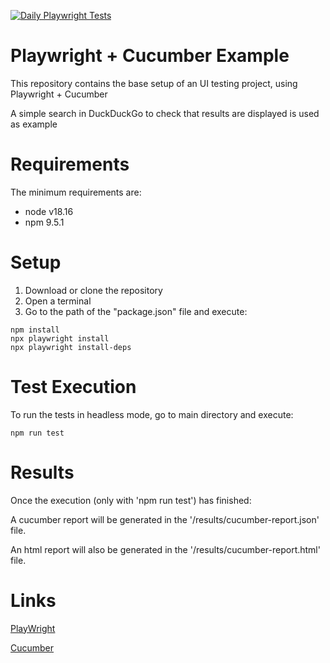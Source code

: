 [![Daily Playwright Tests](https://github.com/ChristianAA/playwright-cucumber-example/actions/workflows/daily-test.yml/badge.svg)](https://github.com/ChristianAA/playwright-cucumber-example/actions/workflows/daily-test.yml)


# Playwright + Cucumber Example

This repository contains the base setup of an UI testing project, using Playwright + Cucumber

A simple search in DuckDuckGo to check that results are displayed is used as example

# Requirements

The minimum requirements are:

* node v18.16
* npm 9.5.1

# Setup

1. Download or clone the repository
2. Open a terminal
3. Go to the path of the "package.json" file and execute:

```
npm install
npx playwright install
npx playwright install-deps
```

# Test Execution

To run the tests in headless mode, go to main directory and execute:

```
npm run test
```

# Results

Once the execution (only with 'npm run test') has finished:

A cucumber report will be generated in the '/results/cucumber-report.json' file.

An html report will also be generated in the '/results/cucumber-report.html' file.

# Links
    
[PlayWright](<https://playwright.dev/>)

[Cucumber](<https://cucumber.io/docs/installation/javascript>)
